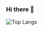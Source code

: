### Hi there 👋

![Top Langs](https://github-readme-stats.vercel.app/api/top-langs/?username=Vitoralvesraquel&theme=tokyonight&hide=Ruby&card_width=1000)


<!--
**Vitoralvesraquel/Vitoralvesraquel** is a ✨ _special_ ✨ repository because its `README.md` (this file) appears on your GitHub profile.

Here are some ideas to get you started:

- 🔭 I’m currently working on ...
- 🌱 I’m currently learning ...
- 👯 I’m looking to collaborate on ...
- 🤔 I’m looking for help with ...
- 💬 Ask me about ...
- 📫 How to reach me: ...
- 😄 Pronouns: ...
- ⚡ Fun fact: ...
-->
